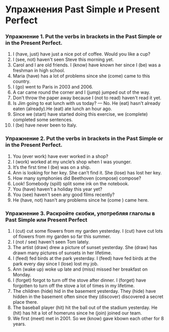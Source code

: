 # Упражнения Past Simple и Present Perfect

### Упражнение 1.  Put the verbs in brackets in the Past Simple or in the Present Perfect.

1. I (have, just) have just a nice pot of coffee. Would you like a cup?
2. I (see, not) haven't seen Steve this morning yet.
3.  Carol and I are old friends. I (know) have known her since I (be) was a freshman in high school.
4.  Maria (have) has a lot of problems since she (come) came to this country.
5. I  (go) went to Paris in 2003 and 2006.
6.  A car came round the corner and I (jump) jumped out of the way.
7.  Don’t throw the paper away because I (not to read)  haven't read it yet.
8.  Is Jim going to eat lunch with us today? — No. He (eat) hasn't already eaten (already).He (eat) ate lunch an hour ago.
9.  Since we (start) have started doing this exercise, we (complete) completed some sentences.
10. I (be) have never been to Italy.

### Упражнение 2. Put the verbs in brackets in the Past Simple or in the Present Perfect.

1.  You (ever work) have ever worked in a shop?
2. I (work) worked at my uncle’s shop when I was younger.
3.  It’s the first time I (be) was on a ship.
4.  Ann is looking for her key. She can’t find it. She (lose) has lost her key.
5.  How many symphonies did Beethoven (compose) compose?
6.  Look! Somebody (spill) split some ink on the notebook.
7.  You (have) haven't a holiday this year yet?
8.  You (see) haven't seen any good films recently?
9. He (have, not) hasn't any problems since he (come ) came here.

### Упражнение 3. Раскройте скобки, употребляя глаголы в Past Simple или Present Perfect

1. I  (cut) cut some flowers from my garden yesterday. I (cut) have cut lots of flowers from my garden so far this summer.
2. I  (not / see) haven't seen Tom lately.
3. The artist (draw) drew a picture of sunset yesterday. She (draw) has drawn many pictures of sunsets in her lifetime.
4. I  (feed) fed birds at the park yesterday. I (feed) have fed birds at the park every day since I (lose) lost  my job.
5. Ann (wake up) woke up late and (miss) missed her breakfast on Monday.
6. I (forget) forgot to turn off the stove after dinner. I (forget) have forgotten to turn off the stove a lot of times in my lifetime.
7.  The children (hide) hid in the basement yesterday. They (hide) have hidden in the basement often since they (discover) discovered a secret place there.
8.  The baseball player (hit) hit the ball out of the stadium yesterday. He (hit) has hit a lot of homeruns since he (join) joined our team.
9.  We first (meet) met in 2001. So we (know) gave kbown each other for 8 years.
